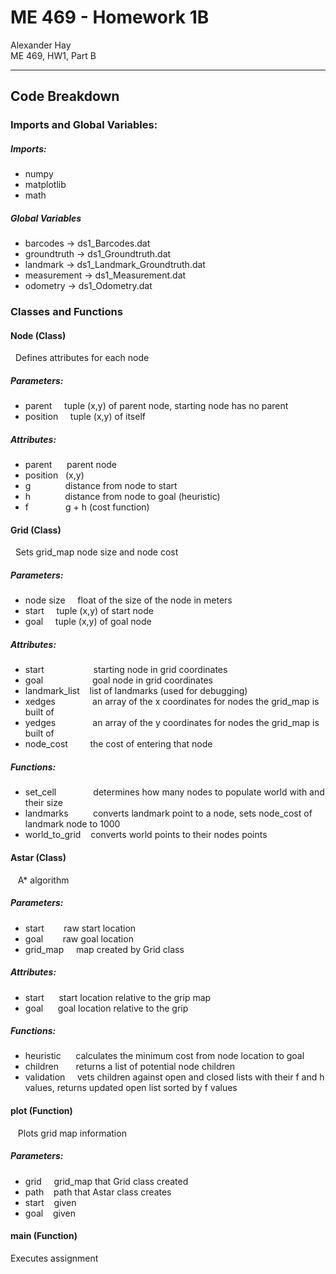 # ME 469 - Homework 1B

Alexander Hay<br/>
ME 469, HW1, Part B

---------------------------------
## Code Breakdown

### Imports and Global Variables:

##### Imports:
+ numpy
+ matplotlib
+ math

##### Global Variables
+ barcodes -> ds1_Barcodes.dat
+ groundtruth -> ds1_Groundtruth.dat
+ landmark -> ds1_Landmark_Groundtruth.dat
+ measurement -> ds1_Measurement.dat
+ odometry -> ds1_Odometry.dat

### Classes and Functions

#### Node (Class)
&nbsp;&nbsp;Defines attributes for each node<br/>

##### Parameters:
+ parent &nbsp;&nbsp;&nbsp; tuple (x,y) of parent node, starting node has no parent
+ position &nbsp;&nbsp;&nbsp; tuple (x,y) of itself

##### Attributes:
+ parent &nbsp;&nbsp;&nbsp;&nbsp; parent node
+ position &nbsp; (x,y)
+ g &nbsp;&nbsp;&nbsp;&nbsp;&nbsp;&nbsp;&nbsp;&nbsp;&nbsp;&nbsp;&nbsp;&nbsp; distance from node to start
+ h &nbsp;&nbsp;&nbsp;&nbsp;&nbsp;&nbsp;&nbsp;&nbsp;&nbsp;&nbsp;&nbsp;&nbsp; distance from node to goal (heuristic)
+ f &nbsp;&nbsp;&nbsp;&nbsp;&nbsp;&nbsp;&nbsp;&nbsp;&nbsp;&nbsp;&nbsp;&nbsp;&nbsp; g + h (cost function)


#### Grid (Class)
&nbsp;&nbsp;Sets grid_map node size and node cost
##### Parameters:
+ node size &nbsp;&nbsp;&nbsp; float of the size of the node in meters
+ start &nbsp;&nbsp;&nbsp; tuple (x,y) of start node
+ goal &nbsp;&nbsp;&nbsp; tuple (x,y) of goal node

##### Attributes:
+ start &nbsp;&nbsp;&nbsp;&nbsp;&nbsp;&nbsp;&nbsp;&nbsp;&nbsp;&nbsp;&nbsp;&nbsp;&nbsp;&nbsp;&nbsp;&nbsp;&nbsp;&nbsp; starting node in grid coordinates
+ goal &nbsp;&nbsp;&nbsp;&nbsp;&nbsp;&nbsp;&nbsp;&nbsp;&nbsp;&nbsp;&nbsp;&nbsp;&nbsp;&nbsp;&nbsp;&nbsp;&nbsp;&nbsp; goal node in grid coordinates
+ landmark_list &nbsp;&nbsp; list of landmarks (used for debugging)
+ xedges &nbsp;&nbsp;&nbsp;&nbsp;&nbsp;&nbsp;&nbsp;&nbsp;&nbsp;&nbsp;&nbsp;&nbsp;&nbsp; an array of the x coordinates for nodes the grid_map is built of
+ yedges &nbsp;&nbsp;&nbsp;&nbsp;&nbsp;&nbsp;&nbsp;&nbsp;&nbsp;&nbsp;&nbsp;&nbsp;&nbsp; an array of the y coordinates for nodes the grid_map is built of
+ node_cost &nbsp;&nbsp;&nbsp;&nbsp;&nbsp;&nbsp;&nbsp; the cost of entering that node

##### Functions:
+ set_cell &nbsp;&nbsp;&nbsp;&nbsp;&nbsp;&nbsp;&nbsp;&nbsp;&nbsp;&nbsp;&nbsp;&nbsp;&nbsp; determines how many nodes to populate world with and their size
+ landmarks &nbsp;&nbsp;&nbsp;&nbsp;&nbsp;&nbsp;&nbsp;&nbsp; converts landmark point to a node, sets node_cost of landmark node to 1000
+ world_to_grid &nbsp;&nbsp; converts world points to their nodes points


#### Astar (Class)
&nbsp;&nbsp; A* algorithm

##### Parameters:
+ start &nbsp;&nbsp;&nbsp;&nbsp;&nbsp;&nbsp; raw start location
+ goal &nbsp;&nbsp;&nbsp;&nbsp;&nbsp;&nbsp; raw goal location
+ grid_map &nbsp;&nbsp;&nbsp; map created by Grid class

##### Attributes:
+ start &nbsp;&nbsp;&nbsp;&nbsp; start location relative to the grip map
+ goal &nbsp;&nbsp;&nbsp;&nbsp; goal location relative to the grip

##### Functions:
+ heuristic &nbsp;&nbsp;&nbsp;&nbsp; calculates the minimum cost from node location to goal
+ children &nbsp;&nbsp;&nbsp;&nbsp;&nbsp; returns a list of potential node children
+ validation &nbsp;&nbsp;&nbsp; vets children against open and closed lists with their f and h values, returns updated open list sorted by f values


#### plot (Function)
&nbsp;&nbsp; Plots grid map information
##### Parameters:
+ grid &nbsp;&nbsp;&nbsp; grid_map that Grid class created
+ path &nbsp;&nbsp; path that Astar class creates
+ start &nbsp;&nbsp; given
+ goal &nbsp;&nbsp; given

#### main (Function)
Executes assignment

<!-- **bold** -->

